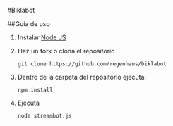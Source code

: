 #Biklabot

##Guía de uso

1. Instalar [Node JS](https://nodejs.org/en/)

2. Haz un fork o clona el repositorio

	`git clone https://github.com/regenhans/biklabot`

3. Dentro de la carpeta del repositorio ejecuta:

	`npm install`

4. Ejecuta

	`node streambot.js`
